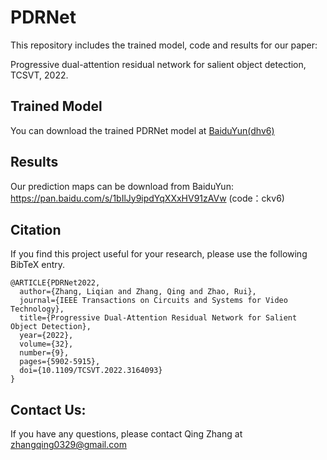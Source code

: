 # PDRNet

This repository includes the trained model, code and results for our paper:      

Progressive dual-attention residual network for salient object detection, TCSVT, 2022.   

## Trained Model  
You can download the trained PDRNet model at [BaiduYun(dhv6)](https://pan.baidu.com/s/1n05vsIbD92nawLm4AU-sGQ)

## Results   
Our prediction maps can be download from BaiduYun: https://pan.baidu.com/s/1bIlJy9ipdYqXXxHV91zAVw (code：ckv6)  

## Citation    
If you find this project useful for your research, please use the following BibTeX entry.  
```
@ARTICLE{PDRNet2022,
  author={Zhang, Liqian and Zhang, Qing and Zhao, Rui},
  journal={IEEE Transactions on Circuits and Systems for Video Technology}, 
  title={Progressive Dual-Attention Residual Network for Salient Object Detection}, 
  year={2022},
  volume={32},
  number={9},
  pages={5902-5915},
  doi={10.1109/TCSVT.2022.3164093}
}
```

## Contact Us:  
If you have any questions, please contact Qing Zhang at zhangqing0329@gmail.com
